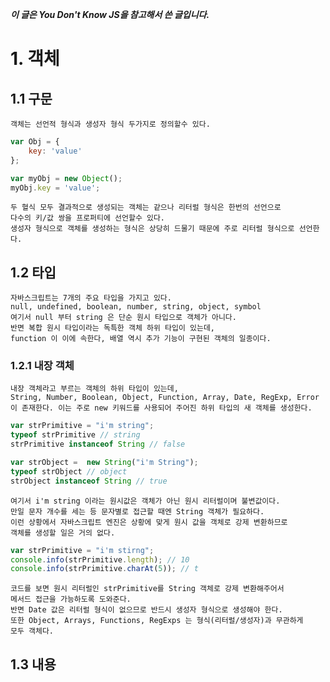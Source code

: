***이 글은 You Don't Know JS을 참고해서 쓴 글입니다.***
# 1. 객체
## 1.1 구문
    객체는 선언적 형식과 생성자 형식 두가지로 정의할수 있다.
```javascript
var Obj = {
    key: 'value'
};

var myObj = new Object();
myObj.key = 'value';
```
    두 혈식 모두 결과적으로 생성되는 객체는 같으나 리터럴 형식은 한번의 선언으로
    다수의 키/값 쌍을 프로퍼티에 선언할수 있다.
    생성자 형식으로 객체를 생성하는 형식은 상당히 드물기 때문에 주로 리터럴 형식으로 선언한다.

## 1.2 타입
    자바스크립트는 7개의 주요 타입을 가지고 있다.
    null, undefined, boolean, number, string, object, symbol
    여기서 null 부터 string 은 단순 원시 타입으로 객체가 아니다.
    반면 복합 원시 타입이라는 독특한 객체 하위 타입이 있는데,
    function 이 이에 속한다, 배열 역시 추가 기능이 구현된 객체의 일종이다.

### 1.2.1 내장 객체
    내장 객체라고 부르는 객체의 하위 타입이 있는데,
    String, Number, Boolean, Object, Function, Array, Date, RegExp, Error
    이 존재한다. 이는 주로 new 키워드를 사용되어 주어진 하위 타입의 새 객체를 생성한다.
```javascript
var strPrimitive = "i'm string";
typeof strPrimitive // string
strPrimitive instanceof String // false

var strObject =  new String("i'm String");
typeof strObject // object
strObject instanceof String // true
```
    여기서 i'm string 이라는 원시값은 객체가 아닌 원시 리터럴이며 불변값이다.
    만일 문자 개수를 세는 등 문자별로 접근할 때엔 String 객체가 필요하다.
    이런 상황에서 자바스크립트 엔진은 상황에 맞게 원시 값을 객체로 강제 변환하므로
    객체를 생성할 일은 거의 없다.
```javascript
var strPrimitive = "i'm stirng";
console.info(strPrimitive.length); // 10
console.info(strPrimitive.charAt(5)); // t
```
    코드를 보면 원시 리터럴인 strPrimitive를 String 객체로 강제 변환해주어서
    메서드 접근을 가능하도록 도와준다.
    반면 Date 값은 리터럴 형식이 없으므로 반드시 생성자 형식으로 생성해야 한다.
    또한 Object, Arrays, Functions, RegExps 는 형식(리터럴/생성자)과 무관하게
    모두 객체다.

## 1.3 내용
    
    